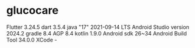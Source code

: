 # glucocare
</n>
<p>
</n>Flutter 3.24.5
</n>dart 3.5.4
</n>java "17" 2021-09-14 LTS 
</n>
</n>Android Studio version 2024.2
</n>gradle 8.4
</n>AGP 8.4
</n>kotlin 1.9.0
</n>Android sdk 26~34
</n>Android Build Tool 34.0.0
</n>
</n>XCode - 
</p>